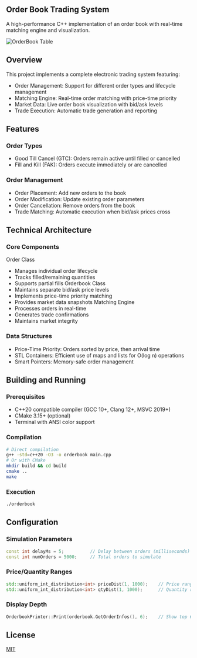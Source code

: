 ## Order Book Trading System
A high-performance C++ implementation of an order book with real-time matching engine and visualization.

![OrderBook Table](https://github.com/user-attachments/assets/dfaf5a17-516d-4f7e-82b4-d5cf8d5173f0)

## Overview
This project implements a complete electronic trading system featuring:
- Order Management: Support for different order types and lifecycle management
- Matching Engine: Real-time order matching with price-time priority
- Market Data: Live order book visualization with bid/ask levels
- Trade Execution: Automatic trade generation and reporting
## Features
### Order Types
- Good Till Cancel (GTC): Orders remain active until filled or cancelled
- Fill and Kill (FAK): Orders execute immediately or are cancelled
### Order Management
- Order Placement: Add new orders to the book
- Order Modification: Update existing order parameters
- Order Cancellation: Remove orders from the book
- Trade Matching: Automatic execution when bid/ask prices cross
## Technical Architecture
### Core Components
Order Class
- Manages individual order lifecycle
- Tracks filled/remaining quantities
- Supports partial fills
Orderbook Class
- Maintains separate bid/ask price levels
- Implements price-time priority matching
- Provides market data snapshots
Matching Engine
- Processes orders in real-time
- Generates trade confirmations
- Maintains market integrity
### Data Structures
- Price-Time Priority: Orders sorted by price, then arrival time
- STL Containers: Efficient use of maps and lists for O(log n) operations
- Smart Pointers: Memory-safe order management
## Building and Running
### Prerequisites
- C++20 compatible compiler (GCC 10+, Clang 12+, MSVC 2019+)
- CMake 3.15+ (optional)
- Terminal with ANSI color support
### Compilation
```bash
# Direct compilation
g++ -std=c++20 -O3 -o orderbook main.cpp
# Or with CMake
mkdir build && cd build
cmake ..
make
```
### Execution
```bash
./orderbook
```
## Configuration
### Simulation Parameters
```cpp
const int delayMs = 5;          // Delay between orders (milliseconds)
const int numOrders = 5000;     // Total orders to simulate
```
### Price/Quantity Ranges
```cpp
std::uniform_int_distribution<int> priceDist(1, 1000);    // Price range
std::uniform_int_distribution<int> qtyDist(1, 1000);      // Quantity range
```
### Display Depth
```cpp
OrderbookPrinter::Print(orderbook.GetOrderInfos(), 6);    // Show top 6 levels
```
## License
[MIT](LICENSE)
